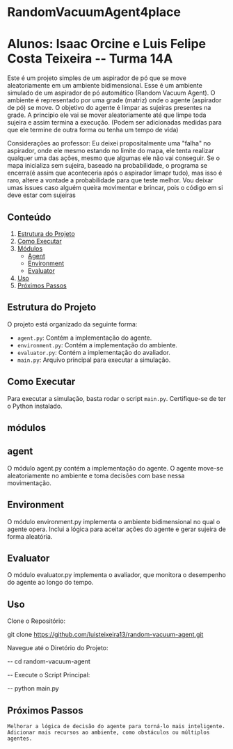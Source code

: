 # RandomVacuumAgent4place

# Alunos: Isaac Orcine e Luis Felipe Costa Teixeira -- Turma 14A

Este é um projeto simples de um aspirador de pó que se move aleatoriamente em um ambiente bidimensional. Esse é um ambiente simulado de um aspirador de pó automático (Random Vacuum Agent). O ambiente é representado por uma grade (matriz) onde o agente (aspirador de pó) se move. O objetivo do agente é limpar as sujeiras presentes na grade. A principio ele vai se mover aleatoriamente até que limpe toda sujeira e assim termina a execução. (Podem ser adicionadas medidas para que ele termine de outra forma ou tenha um tempo de vida)

Considerações ao professor: Eu deixei propositalmente uma "falha" no aspirador, onde ele mesmo estando no limite do mapa, ele tenta realizar qualquer uma das ações, mesmo que algumas ele não vai conseguir.
Se o mapa inicializa sem sujeira, baseado na probabilidade, o programa se encerra(é assim que aconteceria após o aspirador limapr tudo), mas isso é raro, altere a vontade a probabilidade para que teste melhor.
Vou deixar umas issues caso alguém queira movimentar e brincar, pois o código em si deve estar com sujeiras

## Conteúdo

1. [Estrutura do Projeto](#estrutura-do-projeto)
2. [Como Executar](#como-executar)
3. [Módulos](#módulos)
   - [Agent](#agent)
   - [Environment](#environment)
   - [Evaluator](#evaluator)
4. [Uso](#uso)
5. [Próximos Passos](#próximos-passos)

## Estrutura do Projeto

 O projeto está organizado da seguinte forma:

- `agent.py`: Contém a implementação do agente.
- `environment.py`: Contém a implementação do ambiente.
- `evaluator.py`: Contém a implementação do avaliador.
- `main.py`: Arquivo principal para executar a simulação.

## Como Executar

Para executar a simulação, basta rodar o script `main.py`. Certifique-se de ter o Python instalado.

## módulos
## agent

O módulo agent.py contém a implementação do agente. O agente move-se aleatoriamente no ambiente e toma decisões com base nessa movimentação.
## Environment

O módulo environment.py implementa o ambiente bidimensional no qual o agente opera. Inclui a lógica para aceitar ações do agente e gerar sujeira de forma aleatória.
## Evaluator

O módulo evaluator.py implementa o avaliador, que monitora o desempenho do agente ao longo do tempo.

## Uso

Clone o Repositório:

git clone https://github.com/luisteixeira13/random-vacuum-agent.git

Navegue até o Diretório do Projeto:

-- cd random-vacuum-agent

-- Execute o Script Principal:

-- python main.py


## Próximos Passos

    Melhorar a lógica de decisão do agente para torná-lo mais inteligente.
    Adicionar mais recursos ao ambiente, como obstáculos ou múltiplos agentes.
    


